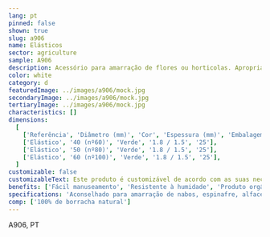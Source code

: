 ```yaml
---
lang: pt
pinned: false
shown: true
slug: a906
name: Elásticos
sector: agriculture
sample: A906
description: Acessório para amarração de flores ou horticolas. Apropriados para contato com alimentos, são a solução ideal para amarrar os talos do produto e segurar suas folhas, garantindo assim a preservação da humidade e a manutenção de sua frescura. A agrupação do produto por meio do uso do elástico facilita a apresentação adequada para o consumidor final.
color: white
category: d
featuredImage: ../images/a906/mock.jpg
secondaryImage: ../images/a906/mock.jpg
tertiaryImage: ../images/a906/mock.jpg
characteristics: []
dimensions:
  [
    ['Referência', 'Diâmetro (mm)', 'Cor', 'Espessura (mm)', 'Embalagem (Kg)'],
    ['Elástico', '40 (nº60)', 'Verde', '1.8 / 1.5', '25'],
    ['Elástico', '50 (nº80)', 'Verde', '1.8 / 1.5', '25'],
    ['Elástico', '60 (nº100)', 'Verde', '1.8 / 1.5', '25'],
  ]
customizable: false
customizableText: Este produto é customizável de acordo com as suas necessidades. Contacte-nos para mais informações.
benefits: ['Fácil manuseamento', 'Resistente à humidade', 'Produto orgânico', 'Reutilizável']
specifications: 'Aconselhado para amarração de nabos, espinafre, alfaces, chicória e outras leguminosas. Elásticos ideiais para amarração de aspargos, cenouras, alho-francês, cebolinhas.'
comp: ['100% de borracha natural']
---
```


A906, PT
